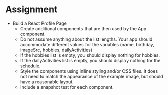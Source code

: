 # Assignment

<!-- * Snapshot Testing - Qualified Coding Challenge -->
* Build a React Profile Page
    * Create additional components that are then used by the App component.
    * Do not assume anything about the list lengths. Your app should accommodate different values for the variables (name, birthday, imageSrc, hobbies, dailyActivities)
    * If the hobbies list is empty, you should display nothing for hobbies.
    * If the dailyActivities list is empty, you should display nothing for the schedule.
    * Style the components using inline styling and/or CSS files. It does not need to match the appearance of the example image, but should have a reasonable layout.
    * Include a snapshot test for each component.